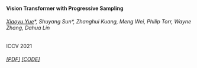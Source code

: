 #### Vision Transformer with Progressive Sampling
###### <u>Xiaoyu Yue</u>\*, Shuyang Sun*, Zhanghui Kuang, Meng Wei, Philip Torr, Wayne Zhang, Dahua Lin
ICCV 2021
###### [[PDF]](https://arxiv.org/pdf/2108.01684.pdf) [[CODE]](https://github.com/yuexy/PS-ViT)
